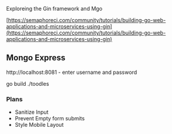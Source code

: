 Exploreing the Gin framework and Mgo

[https://semaphoreci.com/community/tutorials/building-go-web-applications-and-microservices-using-gin](https://semaphoreci.com/community/tutorials/building-go-web-applications-and-microservices-using-gin)


## Mongo Express

http://localhost:8081 - enter username and password


go build 
./toodles

### Plans

* Sanitize Input
* Prevent Empty form submits 
* Style Mobile Layout

